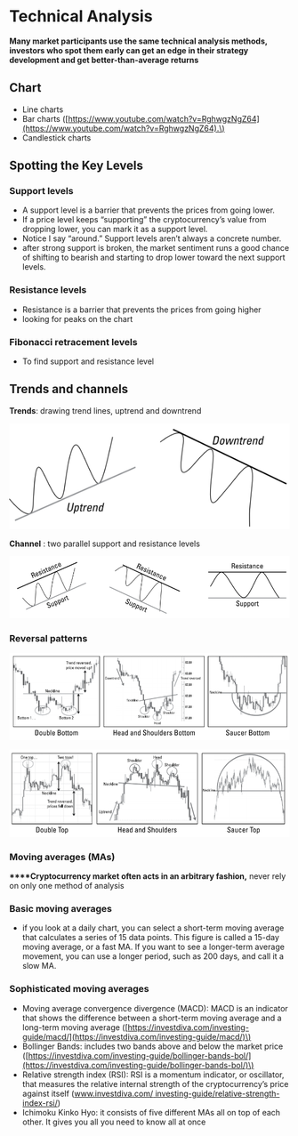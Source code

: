 # Technical Analysis

**Many market participants use the same technical analysis methods, investors who spot them early can get an edge in their strategy development and get better-than-average returns**

## Chart

* Line charts
* Bar charts \([https://www.youtube.com/watch?v=RghwgzNgZ64](https://www.youtube.com/watch?v=RghwgzNgZ64).\)
* Candlestick charts

## Spotting the Key Levels

### Support levels

* A support level is a barrier that prevents the prices from going lower.
* If a price level keeps “supporting” the cryptocurrency’s value from dropping lower, you can mark it as a support level.
* Notice I say “around.” Support levels aren’t always a concrete number.
* after strong support is broken, the market sentiment runs a good chance of shifting to bearish and starting to drop lower toward the next support levels.

### Resistance levels

* Resistance is a barrier that prevents the prices from going higher
* looking for peaks on the chart

### Fibonacci retracement levels

* To find support and resistance level

## Trends and channels

**Trends**: drawing trend lines, uptrend and downtrend

![Trends](.gitbook/assets/image%20%284%29.png)

**Channel** : two parallel support and resistance levels

![Channel ](.gitbook/assets/image%20%283%29.png)

### Reversal patterns

![Bullish reversal patterns](.gitbook/assets/image%20%281%29.png)

![Bearish reversal patterns](.gitbook/assets/image%20%282%29.png)





























### Moving averages \(MAs\)

**\*\*\*\*Cryptocurrency market often acts in an arbitrary fashion,** never rely on only one method of analysis

### Basic moving averages

* if you look at a daily chart, you can select a short-term moving average that calculates a series of 15 data points. This figure is called a 15-day moving average, or a fast MA. If you want to see a longer-term average movement, you can use a longer period, such as 200 days, and call it a slow MA.

### Sophisticated moving averages

* Moving average convergence divergence \(MACD\): MACD is an indicator that shows the difference between a short-term moving average and a long-term moving average \([https://investdiva.com/investing-guide/macd/](https://investdiva.com/investing-guide/macd/)\)
* Bollinger Bands: includes two bands above and below the market price \([https://investdiva.com/investing-guide/bollinger-bands-bol/](https://investdiva.com/investing-guide/bollinger-bands-bol/)\)
* Relative strength index \(RSI\): RSI is a momentum indicator, or oscillator, that measures the relative internal strength of the cryptocurrency’s price against itself \([www.investdiva.com/ investing-guide/relative-strength-index-rsi/](diversification-in-cryptocurrencies.md)\)
* Ichimoku Kinko Hyo: it consists of five different MAs all on top of each other. It gives you all you need to know all at once

